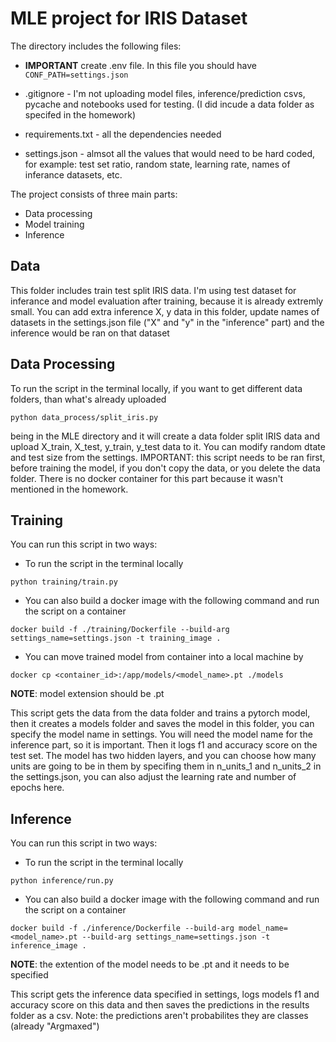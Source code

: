 # MLE project for IRIS Dataset

The directory includes the following files:
* **IMPORTANT** create .env file. In this file you should have `CONF_PATH=settings.json`
  
* .gitignore - I'm not uploading model files, inference/prediction csvs, pycache and notebooks used for testing. (I did incude a data folder as specifed in the homework)
* requirements.txt - all the dependencies needed
* settings.json - almsot all the values that would need to be hard coded, for example: test set ratio, random state, learning rate, names of inferance datasets, etc.
  
The project consists of three main parts: 
* Data processing
* Model training
* Inference

## Data
This folder includes train test split IRIS data. I'm using test dataset for inferance and model evaluation after training, because it is already extremly small. You can add extra inference X, y data in this folder, update names of datasets in the settings.json file ("X" and "y" in the "inference" part) and the inference would be ran on that dataset
## Data Processing
To run the script in the terminal locally, if you want to get different data folders, than what's already uploaded
```
python data_process/split_iris.py
``` 

being in the MLE directory and it will create a data folder split IRIS data and upload X_train, X_test, y_train, y_test data to it. You can modify random dtate and test size from the settings. IMPORTANT: this script needs to be ran first, before training the model, if you don't copy the data, or you delete the data folder. There is no docker container for this part because it wasn't mentioned in the homework.

## Training
You can run this script in two ways:
* To run the script in the terminal locally
```
python training/train.py
```
* You can also build a docker image with the following command and run the script on a container
```
docker build -f ./training/Dockerfile --build-arg settings_name=settings.json -t training_image .
```
* You can move trained model from container into a local machine by
```
docker cp <container_id>:/app/models/<model_name>.pt ./models
```
**NOTE**: model extension should be .pt

This script gets the data from the data folder and trains a pytorch model, then it creates a models folder and saves the model in this folder, you can specify the model name in settings. You will need the model name for the inference part, so it is important. Then it logs f1 and accuracy score on the test set. The model has two hidden layers, and you can choose how many units are going to be in them by specifing them in n_units_1 and n_units_2 in the settings.json, you can also adjust the learning rate and number of epochs here. 


## Inference
You can run this script in two ways:
* To run the script in the terminal locally
```
python inference/run.py
```
* You can also build a docker image with the following command and run the script on a container
```
docker build -f ./inference/Dockerfile --build-arg model_name=<model_name>.pt --build-arg settings_name=settings.json -t inference_image .
```
**NOTE**: the extention of the model needs to be .pt and it needs to be specified

This script gets the inference data specified in settings, logs models f1 and accuracy score on this data and then saves the predictions in the results folder as a csv. Note: the predictions aren't probabilites they are classes (already "Argmaxed")
